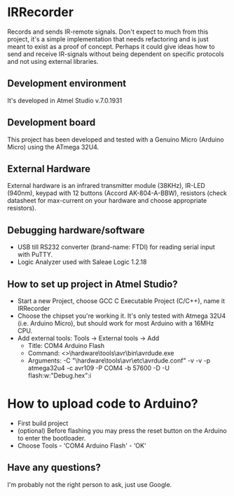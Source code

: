 # IRRecorder
Records and sends IR-remote signals. 
Don't expect to much from this project, it's a simple implementation that needs refactoring and is just meant to exist as a proof of concept. Perhaps it could give ideas how to send and receive IR-signals without being dependent on specific protocols and not using external libraries.

## Development environment
It's developed in Atmel Studio v.7.0.1931 

## Development board
This project has been developed and tested with a Genuino Micro (Arduino Micro) using the ATmega 32U4. 

## External Hardware 
External hardware is an infrared transmitter module (38KHz), IR-LED (940nm), keypad with 12 buttons (Accord AK-804-A-BBW), resistors (check datasheet for max-current on your hardware and choose appropriate resistors).

## Debugging hardware/software
* USB till RS232 converter (brand-name: FTDI) for reading serial input with PuTTY.
* Logic Analyzer used with Saleae Logic 1.2.18

## How to set up project in Atmel Studio?
* Start a new Project, choose GCC C Executable Project (C/C++), name it IRRecorder
* Choose the chipset you're working it. It's only tested with Atmega 32U4 (i.e. Arduino Micro), but should work for most Arduino with a 16MHz CPU.
* Add external tools: Tools -> External tools -> Add 
  * Title: COM4 Arduino Flash
  * Command: <<Arduino-folder>>\hardware\tools\avr\bin\avrdude.exe 
  * Arguments: -C "<Arduino-folder>\hardware\tools\avr\etc\avrdude.conf" -v -v -p atmega32u4 -c avr109 -P COM4 -b 57600 -D -U flash:w:"Debug\.hex":i

# How to upload code to Arduino?
* First build project
* (optional) Before flashing you may press the reset button on the Arduino to enter the bootloader. 
* Choose Tools - 'COM4 Arduino Flash' - 'OK'

## Have any questions?
I'm probably not the right person to ask, just use Google.
